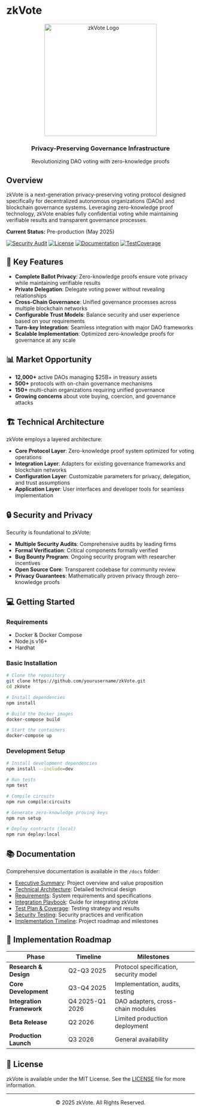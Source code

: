 # zkVote

<div align="center">
  <img src="https://placeholder.com/zkvote-logo" alt="zkVote Logo" width="300"/>
  <h3>Privacy-Preserving Governance Infrastructure</h3>
  <p>Revolutionizing DAO voting with zero-knowledge proofs</p>
</div>

## Overview

zkVote is a next-generation privacy-preserving voting protocol designed specifically for decentralized autonomous organizations (DAOs) and blockchain governance systems. Leveraging zero-knowledge proof technology, zkVote enables fully confidential voting while maintaining verifiable results and transparent governance processes.

**Current Status:** Pre-production (May 2025)

[![Security Audit](https://img.shields.io/badge/Security-NotAudited-red)](docs/Security,%20Testing,%20and%20Audits/securityTestingChecklist.md)
[![License](https://img.shields.io/badge/License-MIT-blue)](LICENSE)
[![Documentation](https://img.shields.io/badge/Documentation-Comprehensive-blue)](docs/)
[![TestCoverage](https://img.shields.io/badge/Test%20Coverage-0%25-red)](docs/Security,%20Testing,%20and%20Audits/testPlan_and_coverage.md)

## 🌟 Key Features

- **Complete Ballot Privacy**: Zero-knowledge proofs ensure vote privacy while maintaining verifiable results
- **Private Delegation**: Delegate voting power without revealing relationships
- **Cross-Chain Governance**: Unified governance processes across multiple blockchain networks
- **Configurable Trust Models**: Balance security and user experience based on your requirements
- **Turn-key Integration**: Seamless integration with major DAO frameworks
- **Scalable Implementation**: Optimized zero-knowledge proofs for governance at any scale

## 📊 Market Opportunity

- **12,000+** active DAOs managing $25B+ in treasury assets
- **500+** protocols with on-chain governance mechanisms
- **150+** multi-chain organizations requiring unified governance
- **Growing concerns** about vote buying, coercion, and governance attacks

## 🏗️ Technical Architecture

zkVote employs a layered architecture:

- **Core Protocol Layer**: Zero-knowledge proof system optimized for voting operations
- **Integration Layer**: Adapters for existing governance frameworks and blockchain networks
- **Configuration Layer**: Customizable parameters for privacy, delegation, and trust assumptions
- **Application Layer**: User interfaces and developer tools for seamless implementation

## 🔒 Security and Privacy

Security is foundational to zkVote:

- **Multiple Security Audits**: Comprehensive audits by leading firms
- **Formal Verification**: Critical components formally verified
- **Bug Bounty Program**: Ongoing security program with researcher incentives
- **Open Source Core**: Transparent codebase for community review
- **Privacy Guarantees**: Mathematically proven privacy through zero-knowledge proofs

## 💻 Getting Started

### Requirements

- Docker & Docker Compose
- Node.js v16+
- Hardhat

### Basic Installation

```bash
# Clone the repository
git clone https://github.com/yourusername/zkVote.git
cd zkVote

# Install dependencies
npm install

# Build the Docker images
docker-compose build

# Start the containers
docker-compose up
```

### Development Setup

```bash
# Install development dependencies
npm install --include=dev

# Run tests
npm test

# Compile circuits
npm run compile:circuits

# Generate zero-knowledge proving keys
npm run setup

# Deploy contracts (local)
npm run deploy:local
```

## 📚 Documentation

Comprehensive documentation is available in the `/docs` folder:

- [Executive Summary](docs/Overview%20and%20Pitch/executiveSummary.md): Project overview and value proposition
- [Technical Architecture](docs/Technical%20Deep-Dive/architecture.md): Detailed technical design
- [Requirements](docs/Technical%20Deep-Dive/requirements.md): System requirements and specifications
- [Integration Playbook](docs/Governance,%20Community,%20and%20Business/DAOIntegrationPlaybook.md): Guide for integrating zkVote
- [Test Plan & Coverage](docs/Security,%20Testing,%20and%20Audits/testPlan_and_coverage.md): Testing strategy and results
- [Security Testing](docs/Security,%20Testing,%20and%20Audits/securityTestingChecklist.md): Security practices and verification
- [Implementation Timeline](docs/Planning%20and%20Presentation/roadmap_and_implementationTimeline.md): Project roadmap and milestones

## 🔄 Implementation Roadmap

| Phase                     | Timeline        | Milestones                             |
| ------------------------- | --------------- | -------------------------------------- |
| **Research & Design**     | Q2-Q3 2025      | Protocol specification, security model |
| **Core Development**      | Q3-Q4 2025      | Implementation, audits, testing        |
| **Integration Framework** | Q4 2025-Q1 2026 | DAO adapters, cross-chain modules      |
| **Beta Release**          | Q2 2026         | Limited production deployment          |
| **Production Launch**     | Q3 2026         | General availability                   |

## 📄 License

zkVote is available under the MIT License. See the [LICENSE](LICENSE) file for more information.

---

<div align="center">
  <p>© 2025 zkVote. All Rights Reserved.</p>
</div>
